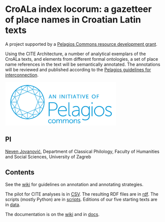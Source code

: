 # CroALa index locorum: a gazetteer of place names in Croatian Latin texts

A project supported by a [Pelagios Commons resource development grant](http://commons.pelagios.org/2016/07/announcing-the-pelagios-commons-resource-development-grant-recipients/).

Using the CITE Architecture, a number of analytical exemplars of the CroALa texts, and elements from different formal ontologies, a set of place name references in the text will be semantically annotated. The annotations will be reviewed and published according to the [Pelagios guidelines for interconnection](https://github.com/pelagios/pelagios-cookbook/wiki).

![Map of Dalmatia, Croatia and surroundings, XV century](img/pelagiosini.png)

## PI

[Neven Jovanović](orcid.org/0000-0002-9119-399X), Department of Classical Philology, Faculty of Humanities and Social Sciences, 
University of Zagreb

## Contents

See the [wiki](https://github.com/nevenjovanovic/croala-pelagios/wiki) for guidelines on annotation and annotating strategies.

The pilot for CITE analyses is in [CSV](csv/pilot). The resulting RDF files are in [rdf](rdf). The scripts (mostly Python) are in [scripts](scripts). Editions of our five starting texts are in [data](data).

The documentation is on the [wiki](https://github.com/nevenjovanovic/croala-pelagios/wiki) and in [docs](docs).
